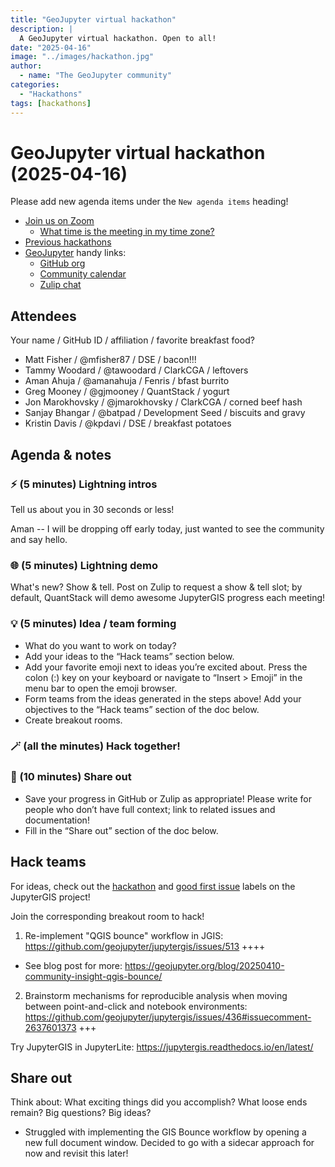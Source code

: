 ```yaml
---
title: "GeoJupyter virtual hackathon"
description: |
  A GeoJupyter virtual hackathon. Open to all!
date: "2025-04-16"
image: "../images/hackathon.jpg"
author:
  - name: "The GeoJupyter community"
categories:
  - "Hackathons"
tags: [hackathons]
---
```


# GeoJupyter virtual hackathon (2025-04-16)

Please add new agenda items under the `New agenda items` heading!

- [Join us on Zoom](https://berkeley.zoom.us/j/92451699568)
  - [What time is the meeting in my time zone?](https://dateful.com/convert/utc?t=3pm)
- [Previous hackathons](https://geojupyter.org/blog/#category=Hackathons)
- [GeoJupyter](https://geojupyter.org) handy links:
  - [GitHub org](https://github.com/geojupyter)
  - [Community calendar](https://geojupyter.org/calendar.html)
  - [Zulip chat](https://jupyter.zulipchat.com/#narrow/channel/471314-geojupyter)


## Attendees

Your name / GitHub ID / affiliation / favorite breakfast food?

* Matt Fisher / \@mfisher87 / DSE / bacon!!!
* Tammy Woodard / \@tawoodard / ClarkCGA / leftovers
* Aman Ahuja / \@amanahuja / Fenris / bfast burrito
* Greg Mooney / \@gjmooney / QuantStack / yogurt
* Jon Marokhovsky / \@jmarokhovsky / ClarkCGA / corned beef hash
* Sanjay Bhangar / \@batpad / Development Seed / biscuits and gravy
* Kristin Davis / \@kpdavi / DSE / breakfast potatoes


## Agenda & notes

### ⚡ (5 minutes) Lightning intros

Tell us about you in 30 seconds or less!

Aman -- I will be dropping off early today, just wanted to see the community and say hello.


### 🌐 (5 minutes) Lightning demo

What's new? Show & tell.
Post on Zulip to request a show & tell slot; by default, QuantStack will demo awesome
JupyterGIS progress each meeting!


### 💡 (5 minutes) Idea / team forming

* What do you want to work on today?
* Add your ideas to the “Hack teams” section below.
* Add your favorite emoji next to ideas you’re excited about. Press the colon (:) key on your keyboard or navigate to “Insert > Emoji” in the menu bar to open the emoji browser.
* Form teams from the ideas generated in the steps above! Add your objectives to the “Hack teams” section of the doc below.
* Create breakout rooms.


### 🪄 (all the minutes) Hack together!

### 💬 (10 minutes) Share out

* Save your progress in GitHub or Zulip as appropriate!
  Please write for people who don’t have full context; link to related issues and documentation!
* Fill in the “Share out” section of the doc below.


## Hack teams

For ideas, check out the [hackathon](https://github.com/geojupyter/jupytergis/labels/hackathon) and [good first issue](https://github.com/geojupyter/jupytergis/labels/good%20first%20issue) labels on the JupyterGIS project!

Join the corresponding breakout room to hack!

1. Re-implement "QGIS bounce" workflow in JGIS: https://github.com/geojupyter/jupytergis/issues/513 ++++
  * See blog post for more: https://geojupyter.org/blog/20250410-community-insight-qgis-bounce/
2. Brainstorm mechanisms for reproducible analysis when moving between point-and-click and notebook environments: https://github.com/geojupyter/jupytergis/issues/436#issuecomment-2637601373 +++

Try JupyterGIS in JupyterLite: https://jupytergis.readthedocs.io/en/latest/




## Share out

Think about:
What exciting things did you accomplish?
What loose ends remain?
Big questions? Big ideas?

* Struggled with implementing the GIS Bounce workflow by opening a new full document window. Decided to go with a sidecar approach for now and revisit this later!
